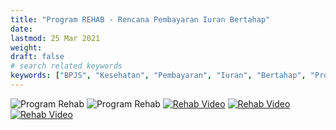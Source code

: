 ```yaml
---
title: "Program REHAB - Rencana Pembayaran Iuran Bertahap"
date: 
lastmod: 25 Mar 2021
weight: 
draft: false
# search related keywords
keywords: ["BPJS", "Kesehatan", "Pembayaran", "Iuran", "Bertahap", "Program", "REHAB"]
---
```


![Program Rehab](https://assets.promediateknologi.com/crop/0x0:0x0/x/photo/2022/01/19/516674998.jpeg)
![Program Rehab](https://www.hariansib.com/photo/berita/dir042022/_7577_800-KK-Ikuti-Program-Rehab-BPJS-Kesehatan-Medan.jpg)
[![Rehab Video](https://img.youtube.com/vi/EZfbNsgKaBQ/0.jpg)](https://www.youtube.com/watch?v=EZfbNsgKaBQ)
[![Rehab Video](https://img.youtube.com/vi/YyJtZVdDJkA/0.jpg)](https://www.youtube.com/watch?v=YyJtZVdDJkA)
[![Rehab Video]()](https://www.instagram.com/tv/Ce97eUThV_f/?igshid=YmMyMTA2M2Y=)
